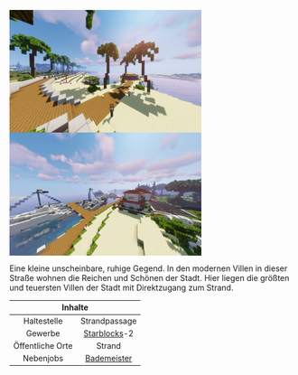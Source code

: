 <img align="left" width="340" eight="340" src="../../../assets/image/gebiete/Strandpassage1.png"> <img align="center" width="340" eight="340" src="../../../assets/image/gebiete/Strandpassage2.png">


Eine kleine unscheinbare, ruhige Gegend. In den modernen Villen in dieser Straße wohnen die Reichen und Schönen der Stadt. Hier liegen die größten und teuersten Villen der Stadt mit Direktzugang zum Strand.

<table>
  <thead>
    <tr>
      <th colspan=2 align="center">Inhalte</th>
    </tr>
  </thead>
  <tbody>
    <tr>
      <td align="center">Haltestelle</td>
      <td align="center">Strandpassage</td>
    </tr>
    <tr>
      <td align="center">Gewerbe</td>
      <td align="center"><a href="../../biz/starblocks.md">Starblocks</a>-2</td>
    </tr>
    <tr>
      <td align="center">Öffentliche Orte</td>
      <td align="center">Strand</td>
    </tr>
    <tr>
      <td align="center">Nebenjobs</td>
      <td align="center"><a href="../../nebenjobs/bademeister.md">Bademeister</a></td>
    </tr>
  </tbody>
</table>
